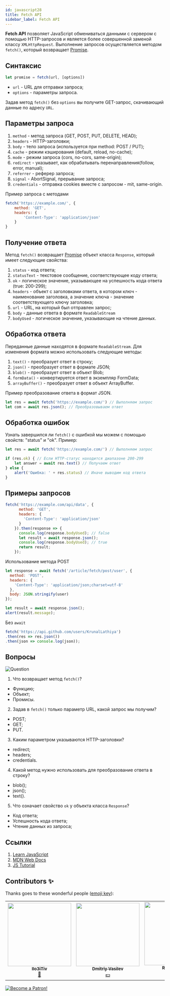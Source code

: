 ```yaml
---
id: javascript28
title: Fetch API
sidebar_label: Fetch API
---
```


**Fetch API** позволяет JavaScript обмениваться данными с сервером с помощью HTTP-запросов и является более совершенной заменой классу `XMLHttpRequest`. Выполнение запросов осуществляется методом `fetch()`, который возвращает [Promise](https://react-native-village.github.io/docs/javascript24).

## Синтаксис

```jsx
let promise = fetch(url, [options])
```
* `url` - URL для отправки запроса;
* `options` - параметры запроса.

Задав метод `fetch()` без `options` вы получите GET-запрос, скачивающий данные по адресу `URL`.

## Параметры запроса

1. `method` - метод запроса (GET, POST, PUT, DELETE, HEAD);
2. `headers` - HTTP-заголовки;
3. `body` - тело запроса (используется при method: POST / PUT);
4. `cache` - режим кэширования (default, reload, no-cache);
5. `mode` - режим запроса (cors, no-cors, same-origin);
6. `redirect` - указывает, как обрабатывать перенаправления(follow, error, manual);
7. `referrer` - реферер запроса;
8. `signal` - AbortSignal, прерывание запроса;
9. `credentials` - отправка cookies вместе с запросом - mit, same-origin.


Пример запроса с методами
```jsx
fetch('https://example.com/', {
    method: 'GET',
    headers: {
        'Content-Type': 'application/json'
    }
}
```

## Получение ответа

Метод `fetch()` возвращает [Promise](https://react-native-village.github.io/docs/javascript24) объект класса `Response`, который имеет следующие свойства:
1. `status` - код ответа;
2. `statusText` - текстовое сообщение, соответствующее коду ответа;
3. `ok` - логическое значение, указывающее на успешность кода ответа (true: 200-299);
4. `headers` - объект с заголовками ответа, в котором ключ - наименование заголовка, а значение ключа - значение соответствующего ключу заголовка;
5. `url` - URL, на который был отправлен запрос;
6. `body` - данные ответа в формате `ReadableStream`
7. `bodyUsed` - логическое значение, указывающие на чтение данных.

## Обработка ответа

Переданные данные находятся в формате `ReadableStream`. Для изменения формата можно использовать следующие методы:
1. `text()` - преобразует ответ в строку;
2. `json()` - преобразует ответ в формате JSON;
3. `blob()` - преобразует ответ в объект Blob;
4. `formData()` - конвертируется ответ в экземпляр FormData;
5. `arrayBuffer()` - преобразует ответ в объект ArrayBuffer.

Пример преобразование ответа в формат JSON.
```jsx
let res = await fetch('https://example.com/') // Выполняем запрос
let com = await res.json(); // Преобразовываем ответ
```

## Обработка ошибок

Узнать завершился ли `fetch()` с ошибкой мы можем с помощью свойств: "status" и "ok". Пример:
```jsx
let res = await fetch('https://example.com/') // Выполняем запрос

if (res.ok) { // Если HTTP-статус находится диапазоне 200-299
    let answer = await res.text() // Получаем ответ
} else {
    alert('Ошибка: ' + res.status) // Иначе выводим код ответа
}
```

## Примеры запросов

```jsx
fetch('https://example.com/api/data', {
      method: 'GET',
      headers: {
        'Content-Type': 'application/json'
      }
    }).then(response => {
      console.log(response.bodyUsed); // false
      let result = await response.json();
      console.log(response.bodyUsed); // true
      return result;
    });
```

Использование метода POST 
```jsx
let response = await fetch('/article/fetch/post/user', {
  method: 'POST',
  headers: {
    'Content-Type': 'application/json;charset=utf-8'
  },
  body: JSON.stringify(user)
});

let result = await response.json();
alert(result.message);
```

Без `await`
```jsx
fetch('https://api.github.com/users/KrunalLathiya')
.then(res => res.json())
.then(json => console.log(json));
```

## Вопросы

![Question](https://media.giphy.com/media/l0HlRnAWXxn0MhKLK/giphy.gif)

1. Что возвращает метод `fetch()`?
- Функцию;
- Объект;
- Промисы.

2. Задав в `fetch()` только параметр URL, какой запрос мы получим?
- POST;
- GET;
- PUT.

3. Каким параметром указываются HTTP-заголовки?
- redirect;
- headers;
- credentials.

4. Какой метод нужно использовать для преобразование ответа в строку?
- blob();
- json();
- text().

5. Что означает свойство `ok` у объекта класса `Response`?
- Код ответа;
- Успешность кода ответа;
- Чтение данных из запроса;

## Ссылки
1. [Learn JavaScript](https://learn.javascript.ru/fetch)
2. [MDN Web Docs](https://developer.mozilla.org/ru/docs/Web/API/Fetch_API/Using_Fetch)
3. [JS Tutorial](https://www.javascripttutorial.net/javascript-fetch-api/)

## Contributors ✨

Thanks goes to these wonderful people ([emoji key](https://allcontributors.org/docs/en/emoji-key)):

<table>
  <tr> 
    <td align="center"><a href="https://github.com/IIo3iTiv"><img src="https://avatars1.githubusercontent.com/u/72025062?v=4?s=200" width="200px;" alt=""/><br /><sub><b>IIo3iTiv</b></sub></a><br /><a href="https://github.com/gHashTag/react-native-village/commits?author=IIo3iTiv" title="Documentation">📖</a></td>
    <td align="center"><a href="https://fullstackserverless.github.io/"><img src="https://avatars0.githubusercontent.com/u/6774813?v=4?s=200" width="200px;" alt=""/><br /><sub><b>Dmitriy Vasilev</b></sub></a><br /><a href="#financial-gHashTag" title="Financial">💵</a></td>
    <td align="center"><a href="https://github.com/Resoner2005"><img src="https://avatars1.githubusercontent.com/u/75675814?v=4?s=200" width="200px;" alt=""/><br /><sub><b>Resoner2005</b></sub></a><br /><a href="https://github.com/gHashTag/react-native-village/issues?q=author%3AResoner2005" title="Bug reports">🐛 🎨 🖋</a></td>
  </tr>
  
</table>

[![Become a Patron!](/img/logo/patreon.png)](https://www.patreon.com/bePatron?u=31769291)
